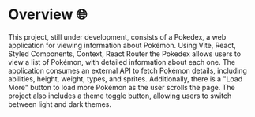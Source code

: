 # Overview 🌐

This project, still under development, consists of a Pokedex, a web application for viewing information about Pokémon. Using Vite, React, Styled Components, Context, React Router the Pokedex allows users to view a list of Pokémon, with detailed information about each one. The application consumes an external API to fetch Pokémon details, including abilities, height, weight, types, and sprites. Additionally, there is a "Load More" button to load more Pokémon as the user scrolls the page. The project also includes a theme toggle button, allowing users to switch between light and dark themes.